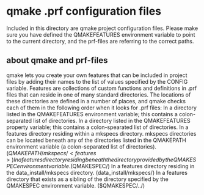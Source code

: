 qmake .prf configuration files
==============================

Included in this directory are qmake project configuration
files. Please make sure you have defined the QMAKEFEATURES environment
variable to point to the current directory, and the prf-files are
referring to the correct paths.

about qmake and prf-files
-------------------------

qmake lets you create your own features that can be included in
project files by adding their names to the list of values specified by
the CONFIG variable. Features are collections of custom functions and
definitions in .prf files that can reside in one of many standard
directories. The locations of these directories are defined in a
number of places, and qmake checks each of them in the following order
when it looks for .prf files: In a directory listed in the
QMAKEFEATURES environment variable; this contains a colon-separated
list of directories.  In a directory listed in the QMAKEFEATURES
property variable; this contains a colon-spearated list of
directories.  In a features directory residing within a mkspecs
directory. mkspecs directories can be located beneath any of the
directories listed in the QMAKEPATH environment variable (a
colon-separated list of directories). ($QMAKEPATH/mkspecs/<features>)
In a features directory residing beneath the directory provided by the
QMAKESPEC environment variable. ($QMAKESPEC/<features>) In a features
directory residing in the data_install/mkspecs
directory. (data_install/mkspecs/<features>) In a features directory
that exists as a sibling of the directory specified by the QMAKESPEC
environment variable. ($QMAKESPEC/../<features>)
